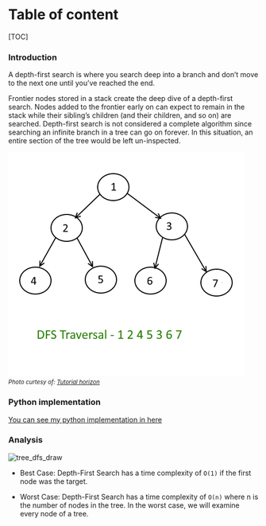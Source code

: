 # Table of content
[TOC]

### Introduction 
A depth-first search is where you search deep into a branch and don’t move to the next one until you’ve reached the end.

Frontier nodes stored in a stack create the deep dive of a depth-first search. Nodes added to the frontier early on can expect to remain in the stack while their sibling’s children (and their children, and so on) are searched. Depth-first search is not considered a complete algorithm since searching an infinite branch in a tree can go on forever. In this situation, an entire section of the tree would be left un-inspected.

![tree_dfs](tree_dfs.webp)
<small>_Photo curtesy of: [Tutorial horizon](https://algorithms.tutorialhorizon.com/depth-first-searchtraversal-in-binary-tree/)_</small>

### Python implementation
[You can see my python implementation in here](./tree_dfs.py)
### Analysis
![tree_dfs_draw](./tree_dfs_draw.png)

- Best Case: Depth-First Search has a time complexity of `O(1)` if the first node was the target. 

- Worst Case: Depth-First Search has a time complexity of `O(n)` where n is the number of nodes in the tree. In the worst case, we will examine every node of a tree.